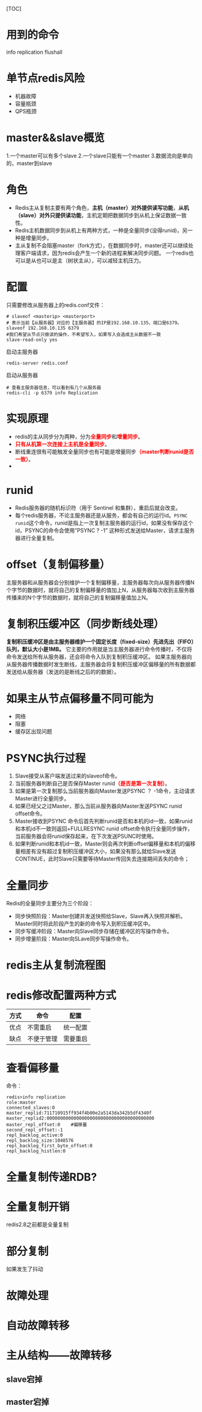 [TOC]

# 用到的命令
info replication
flushall

# 单节点redis风险
+ 机器故障
+ 容量瓶颈
+ QPS瓶颈

# master&&slave概览
1.一个master可以有多个slave
2.一个slave只能有一个master
3.数据流向是单向的，master到slave

# 角色
+ Redis主从复制主要有两个角色，**主机（master）对外提供读写功能**，**从机（slave）对外只提供读功能**，主机定期把数据同步到从机上保证数据一致性。
+ Redis主机数据同步到从机上有两种方式，一种是全量同步(没得runid)，另一种是增量同步。
+ 主从复制不会阻塞master（fork方式），在数据同步时，master还可以继续处理客户端请求，因为redis会产生一个新的进程来解决同步问题。
一个redis也可以是从也可以是主（树状主从），可以减轻主机压力。

# 配置
只需要修改从服务器上的redis.conf文件：
```config
# slaveof <masterip> <masterport>
# 表示当前【从服务器】对应的【主服务器】的IP是192.168.10.135，端口是6379。
slaveof 192.168.10.135 6379
#我们希望从节点只做读的操作，不希望写入，如果写入会造成主从数据不一致
slave-read-only yes
```
启动主服务器
```
redis-server redis.conf
```
启动从服务器
```
# 查看主服务器信息，可以看到有几个从服务器
redis-cli -p 6379 info Replication
```
# 实现原理
+ redis的主从同步分为两种，分为<font color="red">**全量同步**</font>和<font color="red">**增量同步**</font>。
+ <font color="red">**只有从机第一次连接上主机是全量同步**</font>。
+ 断线重连很有可能触发全量同步也有可能是增量同步<font color="red">**（master判断runid是否一致）**</font>。
+ 
# runid
+ Redis服务器的随机标识符（用于 Sentinel 和集群），重启后就会改变。
+ 每个redis服务器，不论主服务器还是从服务，都会有自己的运行id。`PSYNC runid`这个命令，runid是指上一次复制主服务器的运行id，如果没有保存这个id，PSYNC的命令会使用”PSYNC ? -1” 这种形式发送给Master，请求主服务器进行全量复制。
# offset（复制偏移量）
主服务器和从服务器会分别维护一个复制偏移量，主服务器每次向从服务器传播N个字节的数据时，就将自己的复制偏移量的值加上N，从服务器每次收到主服务器传播来的N个字节的数据时，就将自己的复制偏移量值加上N。

# 复制积压缓冲区（同步断线处理）
**复制积压缓冲区是由主服务器维护一个固定长度（fixed-size）先进先出（FIFO）队列，默认大小是1MB。**
它主要的作用就是当主服务器进行命令传播时，不仅将命令发送给所有从服务器，还会将命令入队到复制积压缓冲区。
如果主服务器向从服务器传播数据时发生断线，主服务器会将复制积压缓冲区偏移量的所有数据都发送给从服务器（发送的是断线之后的的数据）。

# 如果主从节点偏移量不同可能为
+ 网络
+ 阻塞
+ 缓存区出现问题
# PSYNC执行过程
1. Slave接受从客户端发送过来的slaveof命令。
2. 当前服务器判断自己是否保存Master runid<font color="red">**（是否是第一次复制）**</font>。
3. 如果是第一次复制那么当前服务器向Master发送PSYNC ？ -1命令，主动请求Master进行全量同步。
4. 如果已经父之过Master，那么当前从服务器向Master发送PSYNC runid offset命令。
5. Master接收到PSYNC 命令后首先判断runid是否和本机的id一致，如果runid和本机id不一致则返回+FULLRESYNC runid offset命令执行全量同步操作，当前服务器会将runid保存起来，在下次发送PSUNC时使用。
6. 如果判断runid和本机id一致，Master则会再次判断offset偏移量和本机的偏移量相差有没有超过复制积压缓冲区大小，如果没有那么就给Slave发送CONTINUE，此时Slave只需要等待Master传回失去连接期间丢失的命令；
# 全量同步
Redis的全量同步主要分为三个阶段：
+ 同步快照阶段：Master创建并发送快照给Slave，Slave再入快照并解析。Master同时将此阶段产生的新的命令写入到积压缓冲区中。
+ 同步写缓冲阶段：Master向Slave同步存储在缓冲区的写操作命令。
+ 同步增量阶段：Master向SLave同步写操作命令。


# redis主从复制流程图


# redis修改配置两种方式
| 方式 |    命令    |   配置   |
| ---- | ---------- | -------- |
| 优点 | 不需重启   | 统一配置 |
| 缺点 | 不便于管理 | 需要重启 |


# 查看偏移量
命令：
```
redis>info replication
role:master
connected_slaves:0
master_replid:711710915ff934f4b00e2a5143da342b5df4340f
master_replid2:0000000000000000000000000000000000000000
master_repl_offset:0    #偏移量
second_repl_offset:-1
repl_backlog_active:0
repl_backlog_size:1048576
repl_backlog_first_byte_offset:0
repl_backlog_histlen:0
```
# 全量复制传递RDB?
# 全量复制开销

redis2.8之前都是全量复制

# 部分复制
如果发生了抖动

# 故障处理

# 自动故障转移

# 主从结构——故障转移

## slave宕掉
## master宕掉
